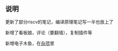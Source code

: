 <div style="margin-bottom: 5vh;"></div>

## 说明


更新了部分riscv的笔记，编译原理笔记写一半也放上了

新增了看板娘，评论（要翻墙），复制插件等

新增电子木鱼，在[杂项](/other/电子木鱼/)里
